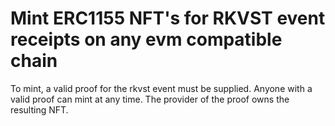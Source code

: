 # Mint ERC1155 NFT's for RKVST event receipts on any evm compatible chain

To mint, a valid proof for the rkvst event must be supplied. Anyone with a
valid proof can mint at any time. The provider of the proof owns the resulting
NFT.
